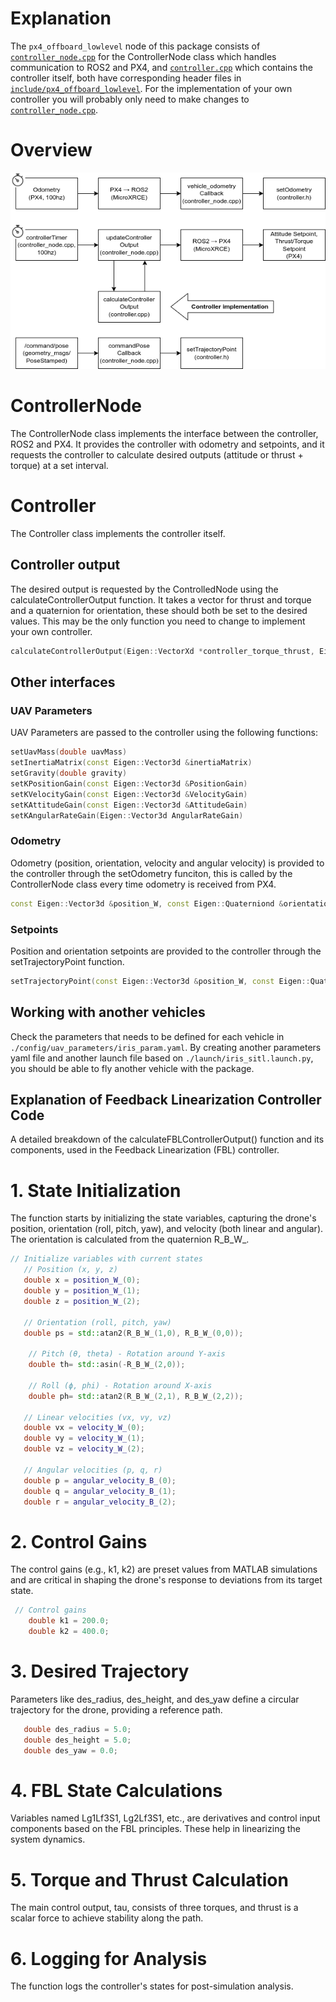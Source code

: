 # Explanation
The ``px4_offboard_lowlevel`` node of this package consists of [``controller_node.cpp``](/src/controller_node.cpp) for the ControllerNode class which handles communication to ROS2 and PX4, and [``controller.cpp``](/src/controller.cpp) which contains the controller itself, both have corresponding header files in [``include/px4_offboard_lowlevel``](/include/px4_offboard_lowlevel). For the implementation of your own controller you will probably only need to make changes to [``controller_node.cpp``](/src/controller_node.cpp).

# Overview
![Schematic overview](media/LowLevelOffboard.png)

# ControllerNode
The ControllerNode class implements the interface between the controller, ROS2 and PX4. It provides the controller with odometry and setpoints, and it requests the controller to calculate desired outputs (attitude or thrust + torque) at a set interval.

# Controller
The Controller class implements the controller itself.
## Controller output
The desired output is requested by the ControlledNode using the calculateControllerOutput function. It takes a vector for thrust and torque and a quaternion for orientation, these should both be set to the desired values. This may be the only function you need to change to implement your own controller.
```CPP
calculateControllerOutput(Eigen::VectorXd *controller_torque_thrust, Eigen::Quaterniond *desired_quaternion)
```

## Other interfaces
### UAV Parameters
UAV Parameters are passed to the controller using the following functions:
```CPP
setUavMass(double uavMass)
setInertiaMatrix(const Eigen::Vector3d &inertiaMatrix)
setGravity(double gravity)
setKPositionGain(const Eigen::Vector3d &PositionGain)
setKVelocityGain(const Eigen::Vector3d &VelocityGain)
setKAttitudeGain(const Eigen::Vector3d &AttitudeGain)
setKAngularRateGain(Eigen::Vector3d AngularRateGain)
```

### Odometry
Odometry (position, orientation, velocity and angular velocity) is provided to the controller through the setOdometry funciton, this is called by the ControllerNode class every time odometry is received from PX4. 

```CPP
const Eigen::Vector3d &position_W, const Eigen::Quaterniond &orientation_W)
```

### Setpoints
Position and orientation setpoints are provided to the controller through the setTrajectoryPoint function.

```CPP
setTrajectoryPoint(const Eigen::Vector3d &position_W, const Eigen::Quaterniond &orientation_W)
```

## Working with another vehicles

Check the parameters that needs to be defined for each vehicle in `./config/uav_parameters/iris_param.yaml`. By creating another parameters yaml file and another launch file based on `./launch/iris_sitl.launch.py`, you should be able to fly another vehicle with the package.


## Explanation of Feedback Linearization Controller Code
A  detailed breakdown of the calculateFBLControllerOutput() function and its components, used in the Feedback Linearization (FBL) controller.

# 1. State Initialization
The function starts by initializing the state variables, capturing the drone's position, orientation (roll, pitch, yaw), and velocity (both linear and angular). The orientation is calculated from the quaternion R_B_W_.
```CPP
// Initialize variables with current states
   // Position (x, y, z)
   double x = position_W_(0);
   double y = position_W_(1);
   double z = position_W_(2);

   // Orientation (roll, pitch, yaw)
   double ps = std::atan2(R_B_W_(1,0), R_B_W_(0,0));

    // Pitch (θ, theta) - Rotation around Y-axis
    double th= std::asin(-R_B_W_(2,0));

    // Roll (ϕ, phi) - Rotation around X-axis
    double ph= std::atan2(R_B_W_(2,1), R_B_W_(2,2));

   // Linear velocities (vx, vy, vz)
   double vx = velocity_W_(0);
   double vy = velocity_W_(1);
   double vz = velocity_W_(2);

   // Angular velocities (p, q, r)
   double p = angular_velocity_B_(0);
   double q = angular_velocity_B_(1);
   double r = angular_velocity_B_(2);
```


# 2. Control Gains
The control gains (e.g., k1, k2) are preset values from MATLAB simulations and are critical in shaping the drone's response to deviations from its target state.
```cpp
 // Control gains
    double k1 = 200.0;
    double k2 = 400.0;
```


# 3. Desired Trajectory
Parameters like des_radius, des_height, and des_yaw define a circular trajectory for the drone, providing a reference path.
```cpp
   double des_radius = 5.0;
   double des_height = 5.0;
   double des_yaw = 0.0;
```

# 4. FBL State Calculations
Variables named Lg1Lf3S1, Lg2Lf3S1, etc., are derivatives and control input components based on the FBL principles. These help in linearizing the system dynamics.

# 5. Torque and Thrust Calculation
The main control output, tau, consists of three torques, and thrust is a scalar force to achieve stability along the path.

# 6. Logging for Analysis
The function logs the controller's states for post-simulation analysis.